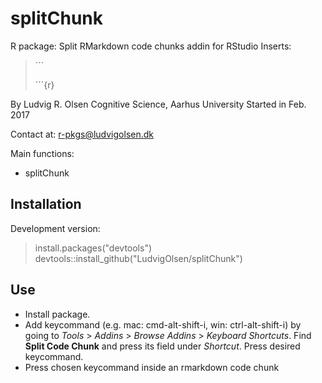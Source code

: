 
<!-- README.md is generated from README.Rmd. Please edit that file -->
splitChunk
==========

R package: Split RMarkdown code chunks addin for RStudio
Inserts:

> ´´´
>
> ´´´{r}

By Ludvig R. Olsen
Cognitive Science, Aarhus University
Started in Feb. 2017

Contact at: <r-pkgs@ludvigolsen.dk>

Main functions:

-   splitChunk

Installation
------------

Development version:

> install.packages("devtools")
> devtools::install\_github("LudvigOlsen/splitChunk")

Use
---

-   Install package.
-   Add keycommand (e.g. mac: cmd-alt-shift-i, win: ctrl-alt-shift-i)
    by going to *Tools* &gt; *Addins* &gt; *Browse Addins* &gt; *Keyboard Shortcuts*.
    Find **Split Code Chunk** and press its field under *Shortcut*. Press desired keycommand.
-   Press chosen keycommand inside an rmarkdown code chunk
